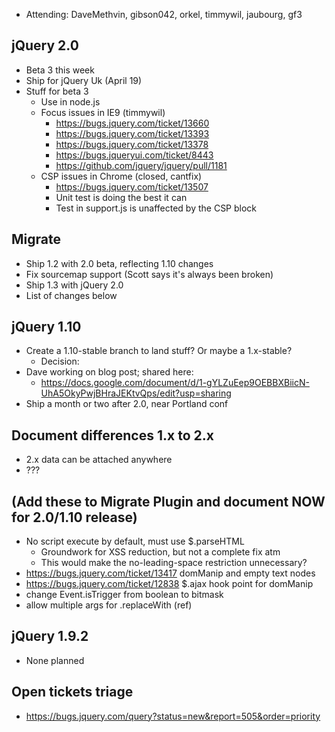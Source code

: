 * Attending: DaveMethvin, gibson042, orkel, timmywil, jaubourg, gf3

## jQuery 2.0
* Beta 3 this week
* Ship for jQuery Uk (April 19)
* Stuff for beta 3
  - Use in node.js
  - Focus issues in IE9 (timmywil)
    * https://bugs.jquery.com/ticket/13660
    * https://bugs.jquery.com/ticket/13393
    * https://bugs.jquery.com/ticket/13378
    * https://bugs.jqueryui.com/ticket/8443
    * https://github.com/jquery/jquery/pull/1181
  - CSP issues in Chrome (closed, cantfix)
    * https://bugs.jquery.com/ticket/13507
    * Unit test is doing the best it can
    * Test in support.js is unaffected by the CSP block

## Migrate
* Ship 1.2 with 2.0 beta, reflecting 1.10 changes
* Fix sourcemap support (Scott says it's always been broken)
* Ship 1.3 with jQuery 2.0
* List of changes below

## jQuery 1.10
* Create a 1.10-stable branch to land stuff? Or maybe a 1.x-stable?
  - Decision:
* Dave working on blog post; shared here:
  - https://docs.google.com/document/d/1-gYLZuEep9OEBBXBiicN-UhA5OkyPwjBHraJEKtvQps/edit?usp=sharing
* Ship a month or two after 2.0, near Portland conf

## Document differences 1.x to 2.x
* 2.x data can be attached anywhere
* ???

## (Add these to Migrate Plugin and document NOW for 2.0/1.10 release)
* No script execute by default, must use $.parseHTML
  - Groundwork for XSS reduction, but not a complete fix atm
  - This would make the no-leading-space restriction unnecessary?
* https://bugs.jquery.com/ticket/13417 domManip and empty text nodes
* https://bugs.jquery.com/ticket/12838  $.ajax hook point for domManip
* change Event.isTrigger from boolean to bitmask
* allow multiple args for .replaceWith (ref)

## jQuery 1.9.2
* None planned

## Open tickets triage
* https://bugs.jquery.com/query?status=new&report=505&order=priority
